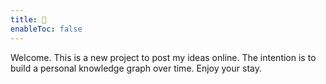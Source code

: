 ```yaml
---
title: 📡 
enableToc: false
---
```



Welcome. This is a new project to post my ideas online. The intention is to build a personal knowledge graph over time. Enjoy your stay.

